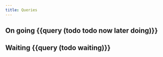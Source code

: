 ```yaml
---
title: Queries
---
```


## On going {{query (todo todo now later doing)}}
## Waiting {{query (todo waiting)}}
##
